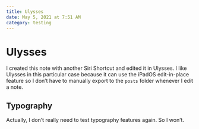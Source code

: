 ```yaml
---
title: Ulysses
date: May 5, 2021 at 7:51 AM
category: testing
---
```


# Ulysses
I created this note with another Siri Shortcut and edited it in Ulysses. I like Ulysses in this particular case because it can use the iPadOS edit-in-place feature so I don’t have to manually export to the `posts` folder whenever I edit a note.

## Typography
Actually, I don’t really need to test typography features again. So I won’t.